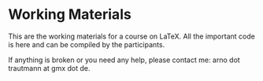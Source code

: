 # Working Materials

This are the working materials for a course on LaTeX. All the important code is here and can be compiled by the participants.

If anything is broken or you need any help, please contact me: arno dot trautmann at gmx dot de.
